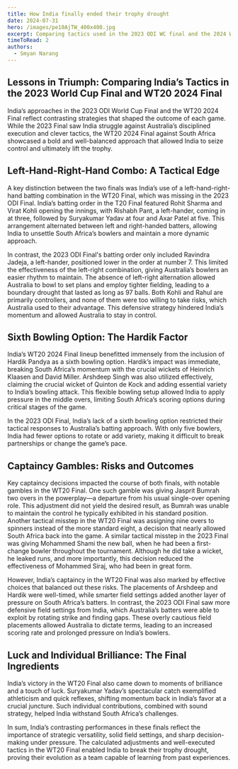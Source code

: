 ```yaml
---
title: How India finally ended their trophy drought
date: 2024-07-31
hero: /images/pe10AjTW_400x400.jpg
excerpt: Comparing tactics used in the 2023 ODI WC final and the 2024 World T20 final
timeToRead: 2
authors:
  - Smyan Narang
---
```


<style>
  img {
    max-width: 100%;
    height: auto;
    display: block;
    margin: 0 auto;
  }
</style>





## Lessons in Triumph: Comparing India’s Tactics in the 2023 World Cup Final and WT20 2024 Final

India’s approaches in the 2023 ODI World Cup Final and the WT20 2024 Final reflect contrasting strategies that shaped the outcome of each game. While the 2023 Final saw India struggle against Australia’s disciplined execution and clever tactics, the WT20 2024 Final against South Africa showcased a bold and well-balanced approach that allowed India to seize control and ultimately lift the trophy.

## Left-Hand-Right-Hand Combo: A Tactical Edge

A key distinction between the two finals was India’s use of a left-hand-right-hand batting combination in the WT20 Final, which was missing in the 2023 ODI Final. India’s batting order in the T20 Final featured Rohit Sharma and Virat Kohli opening the innings, with Rishabh Pant, a left-hander, coming in at three, followed by Suryakumar Yadav at four and Axar Patel at five. This arrangement alternated between left and right-handed batters, allowing India to unsettle South Africa’s bowlers and maintain a more dynamic approach.

In contrast, the 2023 ODI Final's batting order only included Ravindra Jadeja, a left-hander, positioned lower in the order at number 7. This limited the effectiveness of the left-right combination, giving Australia’s bowlers an easier rhythm to maintain. The absence of left-right alternation allowed Australia to bowl to set plans and employ tighter fielding, leading to a boundary drought that lasted as long as 97 balls. Both Kohli and Rahul are primarily controllers, and none of them were too willing to take risks, which Australia used to their advantage. This defensive strategy hindered India’s momentum and allowed Australia to stay in control.

## Sixth Bowling Option: The Hardik Factor

India’s WT20 2024 Final lineup benefitted immensely from the inclusion of Hardik Pandya as a sixth bowling option. Hardik’s impact was immediate, breaking South Africa’s momentum with the crucial wickets of Heinrich Klaasen and David Miller. Arshdeep Singh was also utilized effectively, claiming the crucial wicket of Quinton de Kock and adding essential variety to India’s bowling attack. This flexible bowling setup allowed India to apply pressure in the middle overs, limiting South Africa’s scoring options during critical stages of the game.

In the 2023 ODI Final, India’s lack of a sixth bowling option restricted their tactical responses to Australia’s batting approach. With only five bowlers, India had fewer options to rotate or add variety, making it difficult to break partnerships or change the game’s pace.

## Captaincy Gambles: Risks and Outcomes

Key captaincy decisions impacted the course of both finals, with notable gambles in the WT20 Final. One such gamble was giving Jasprit Bumrah two overs in the powerplay—a departure from his usual single-over opening role. This adjustment did not yield the desired result, as Bumrah was unable to maintain the control he typically exhibited in his standard position. Another tactical misstep in the WT20 Final was assigning nine overs to spinners instead of the more standard eight, a decision that nearly allowed South Africa back into the game. A similar tactical misstep in the 2023 Final was giving Mohammed Shami the new ball, when he had been a first-change bowler throughout the tournament. Although he did take a wicket, he leaked runs, and more importantly, this decision reduced the effectiveness of Mohammed Siraj, who had been in great form.

However, India’s captaincy in the WT20 Final was also marked by effective choices that balanced out these risks. The placements of Arshdeep and Hardik were well-timed, while smarter field settings added another layer of pressure on South Africa’s batters. In contrast, the 2023 ODI Final saw more defensive field settings from India, which Australia’s batters were able to exploit by rotating strike and finding gaps. These overly cautious field placements allowed Australia to dictate terms, leading to an increased scoring rate and prolonged pressure on India’s bowlers.

## Luck and Individual Brilliance: The Final Ingredients

India’s victory in the WT20 Final also came down to moments of brilliance and a touch of luck. Suryakumar Yadav’s spectacular catch exemplified athleticism and quick reflexes, shifting momentum back in India’s favor at a crucial juncture. Such individual contributions, combined with sound strategy, helped India withstand South Africa’s challenges.

In sum, India’s contrasting performances in these finals reflect the importance of strategic versatility, solid field settings, and sharp decision-making under pressure. The calculated adjustments and well-executed tactics in the WT20 Final enabled India to break their trophy drought, proving their evolution as a team capable of learning from past experiences.